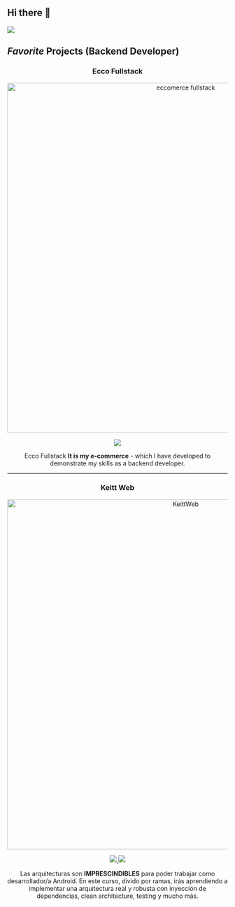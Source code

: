 ## Hi there 👋
<img src="https://i.imgur.com/JgjpKaQ.jpg">

## *Favorite* Projects (Backend Developer)

<div align="center">
  
### Ecco Fullstack  
<a href="https://eccofullstack.vercel.app/shop" target="_blank">
  <img src="https://i.imgur.com/WdQc39M.png" width="800" alt="eccomerce fullstack">
</a>
<p>
  <a href="https://github.com/agl5702/eccofullstack-backend" target="_blank">
    <img src="https://img.shields.io/badge/CÓDIGO-ff9?style=for-the-badge&logo=github&logoColor=black">
  </a>
</p>
<p>
  Ecco Fullstack <strong>It is my e-commerce</strong> - which I have developed to demonstrate my skills as a backend developer.
</p>

---

### Keitt Web 
<a href="https://keittweb.vercel.app/#developers" target="_blank">
  <img src="https://i.imgur.com/Qvihf8f.png" width="800" alt="KeittWeb">
</a>
<p>
  <a href="https://github.com/ArisGuimera/SimpleAndroidMVVM" target="_blank">
    <img src="https://img.shields.io/badge/C%C3%93DIGO-80ffaa?style=for-the-badge&logo=github&logoColor=black">
  </a>
  <a href="https://youtu.be/hhhSMXi0R3E" target="_blank">
    <img src="https://img.shields.io/badge/-Youtube-green?style=for-the-badge&color=3fFD7f">
  </a>
</p>
<p>
  Las arquitecturas son <strong>IMPRESCINDIBLES</strong> para poder trabajar como desarrollador/a Android. En este curso, divido por ramas, irás aprendiendo a implementar una arquitectura real y robusta con inyección de dependencias, clean architecture, testing y mucho más.
</p>

</div>


